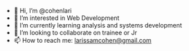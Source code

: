 - 👋 Hi, I’m @cohenlari
- 👀 I’m interested in Web Development
- 🌱 I’m currently learning analysis and systems development
- 💞️ I’m looking to collaborate on trainee or Jr
- 📫 How to reach me: larissamcohen@gmail.com

<!---
cohenlari/cohenlari is a ✨ special ✨ repository because its `README.md` (this file) appears on your GitHub profile.
You can click the Preview link to take a look at your changes.
--->
